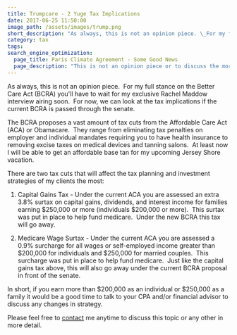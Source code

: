 ```yaml
---
title: Trumpcare - 2 Yuge Tax Implications
date: 2017-06-25 11:50:00
image_path: /assets/images/trump.png
short_description: "As always, this is not an opinion piece. \_For my full stance on the Better Care Act (BCRA) you'll have to wait for my exclusive Rachel Maddow interview airing soon. \_This is about the tax implications if the current Act is passed through the senate."
category: tax
tags:
search_engine_optimization:
  page_title: Paris Climate Agreement - Some Good News
  page_description: "This is not an opinion piece or to discuss the morality of the U.S. exit from the current Paris Climate Agreement.\_ There is plenty of that already out there!\_ It is to discuss what really drives our economy and the prospects of our world.\_ This nation and world does not prosper due to government intervention and policy.\_ It is the citizens with their innovation and resolve."
---
```



As always, this is not an opinion piece.  For my full stance on the Better Care Act (BCRA) you'll have to wait for my exclusive Rachel Maddow interview airing soon.  For now, we can look at the tax implications if the current BCRA is passed through the senate.

The BCRA proposes a vast amount of tax cuts from the Affordable Care Act (ACA) or Obamacare.  They range from eliminating tax penalties on employer and individual mandates requiring you to have health insurance to removing excise taxes on medical devices and tanning salons.  At least now I will be able to get an affordable base tan for my upcoming Jersey Shore vacation.

There are two tax cuts that will affect the tax planning and investment strategies of my clients the most:

1) Capital Gains Tax - Under the current ACA you are assessed an extra 3.8% surtax on capital gains, dividends, and interest income for families earning $250,000 or more (individuals $200,000 or more).  This surtax was put in place to help fund medicare.  Under the new BCRA this tax will go away.

2) Medicare Wage Surtax - Under the current ACA you are assessed a 0.9% surcharge for all wages or self-employed income greater than $200,000 for individuals and $250,000 for married couples.  This surcharge was put in place to help fund medicare.  Just like the capital gains tax above, this will also go away under the current BCRA proposal in front of the senate.

In short, if you earn more than $200,000 as an individual or $250,000 as a family it would be a good time to talk to your CPA and/or financial advisor to discuss any changes in strategy.

Please feel free to [contact](/contact/) me anytime to discuss this topic or any other in more detail.